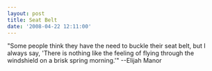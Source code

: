 ```yaml
---
layout: post
title: Seat Belt
date: '2008-04-22 12:11:00'
---
```


<div xmlns="http://www.w3.org/1999/xhtml">"Some people think they have the need to buckle their seat belt, but I always say, 'There is nothing like the feeling of flying through the windshield on a brisk spring morning.'" --Elijah Manor</div>